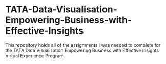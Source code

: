 # TATA-Data-Visualisation-Empowering-Business-with-Effective-Insights
This repository holds all of the assignments I was needed to complete for the TATA Data Visualization Empowering Business with Effective Insights Virtual Experience Program. 
